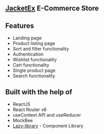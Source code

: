 ## [JacketEx](https://jacket-ex-react.netlify.app/) E-Commerce Store

## Features

- Landing page
- Product listing page
- Sort and filter functionality
- Authentication
- Wishlist functionality
- Cart functionality
- Single product page
- Search functionality

## Built with the help of

- ReactJS
- React Router v6
- useContext API and useReducer
- MockBee
- [Lazy-library](https://lazylibrary.netlify.app/) - Component Library
